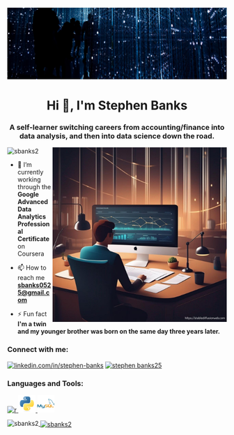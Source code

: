 ![MasterHead](https://github.com/Sbanks2/Sbanks2/blob/main/data_data_everywhere_v2.jpg)
<h1 align="center">Hi 👋, I'm Stephen Banks</h1>
<h3 align="center">A self-learner switching careers from accounting/finance into data analysis, and then into data science down the road.</h3>
<img align="right" alt="Coding" width="400" src="https://github.com/Sbanks2/Sbanks2/blob/main/Data_Analysis.png">

<p align="left"> <img src="https://komarev.com/ghpvc/?username=sbanks2&label=Profile%20views&color=0e75b6&style=flat" alt="sbanks2" /> </p>

- 🌱 I’m currently working through the **Google Advanced Data Analytics Professional Certificate** on Coursera

- 📫 How to reach me **sbanks0525@gmail.com**

- ⚡ Fun fact **I'm a twin and my younger brother was born on the same day three years later.**

<h3 align="left">Connect with me:</h3>
<p align="left">
<a href="https://linkedin.com/in/linkedin.com/in/stephen-banks" target="blank"><img align="center" src="https://raw.githubusercontent.com/rahuldkjain/github-profile-readme-generator/master/src/images/icons/Social/linked-in-alt.svg" alt="linkedin.com/in/stephen-banks" height="30" width="40" /></a>
<a href="https://kaggle.com/stephen banks25" target="blank"><img align="center" src="https://raw.githubusercontent.com/rahuldkjain/github-profile-readme-generator/master/src/images/icons/Social/kaggle.svg" alt="stephen banks25" height="30" width="40" /></a>
</p>

<h3 align="left">Languages and Tools:</h3>
<p align="left"> <a href="https://www.r-project.org" target="_blank" rel="noreferrer"> <img src= "https://cdn.jsdelivr.net/gh/devicons/devicon/icons/r/r-original.svg" alt="r" width="40" height="40"/> </a>
  <a href="https://www.python.org" target="_blank" rel="noreferrer"> <img src="https://raw.githubusercontent.com/devicons/devicon/master/icons/python/python-original.svg" alt="python" width="40" height="40"/> </a>
  <a href="https://www.mysql.com/" target="_blank" rel="noreferrer"> <img src="https://raw.githubusercontent.com/devicons/devicon/master/icons/mysql/mysql-original-wordmark.svg" alt="mysql" width="40" height="40"/>
   </p>

<p><img align="left" src="https://github-readme-stats.vercel.app/api/top-langs?username=sbanks2&show_icons=true&locale=en&layout=compact" alt="sbanks2" /></p>

<p>&nbsp;<img align="center" src="https://github-readme-stats.vercel.app/api?username=sbanks2&show_icons=true&locale=en" alt="sbanks2" /></p>
